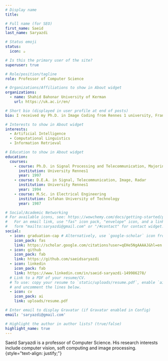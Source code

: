 ```yaml
---
# Display name
title: 

# Full name (for SEO)
first_name: Saeid
last_name: Saryazdi

# Status emoji
status:
  icon: ☕️

# Is this the primary user of the site?
superuser: true

# Role/position/tagline
role: Professor of Computer Science

# Organizations/Affiliations to show in About widget
organizations:
  - name: Shahid Bahonar University of Kerman
    url: https://uk.ac.ir/en/

# Short bio (displayed in user profile at end of posts)
bio: I received my Ph.D. in Image Coding from Rennes 1 university, France, in 1997 and immediately started my academic career as an Assistant Professor in Electrical Engineering at the Shahid Bahonar University of Kerman, Iran. I was a visiting professor at the Laboratory for Image, Vision, and Artificial intelligence,  École de technologie supérieure, Montreal, Canada, during 2005-2006 . My research interests are in the fields of computer vision, image processing, and pattern recognition.  I am an interdisciplinary and multidisciplinary researcher, publishing refereed journal and conference papers in the diverse fields of image coding, sensing, soft computing, computer vision, image indexing and retrieval, image de-noising, image watermarking & steganography, image in-painting, image encryption, scale space image processing, and mathematical morphology. 

# Interests to show in About widget
interests:
  - Artificial Intelligence
  - Computational Linguistics
  - Information Retrieval

# Education to show in About widget
education:
  courses:
    - course: Ph.D. in Signal Processing and Telecommunication, Majoring in Image coding 
      institution: University Rennes1
      year: 1997
    - course: D.E.A. in Signal, Telecommunication, Image, Radar 
      institution: University Rennes1
      year: 1994
    - course: M.Sc. in Electrical Engineering 
      institution: Isfahan University of Technology
      year: 1987

# Social/Academic Networking
# For available icons, see: https://wowchemy.com/docs/getting-started/page-builder/#icons
#   For an email link, use "fas" icon pack, "envelope" icon, and a link in the
#   form "mailto:saryazdi@gmail.com" or "/#contact" for contact widget.
social:
  - icon: graduation-cap # Alternatively, use `google-scholar` icon from `ai` icon pack
    icon_pack: fas
    link: https://scholar.google.com/citations?user=qEHe5NgAAAAJ&hl=en
  - icon: github
    icon_pack: fab
    link: https://github.com/saeidsaryazdi
  - icon: linkedin
    icon_pack: fab
    link: https://www.linkedin.com/in/saeid-saryazdi-149986278/
  # Link to a PDF of your resume/CV.
  # To use: copy your resume to `static/uploads/resume.pdf`, enable `ai` icons in `params.yaml`,
  # and uncomment the lines below.
  - icon: cv
    icon_pack: ai
    link: uploads/resume.pdf

# Enter email to display Gravatar (if Gravatar enabled in Config)
email: 'saryazdi@gmail.com'

# Highlight the author in author lists? (true/false)
highlight_name: true
---
```


Saeid Saryazdi is a professor of Computer Science. His research interests include computer vision, soft computing and image processing. 
{style="text-align: justify;"}
